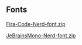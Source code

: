 
## Fonts

[Fira-Code-Nerd-font.zip](https://github.com/recats/neovim-nvchad/files/11148957/fira-code.zip)

[JeBrainsMono-Nerd-font.zip](https://github.com/recats/neovim-nvchad/files/11135856/JeBrainsMono-Nord-font.zip)
